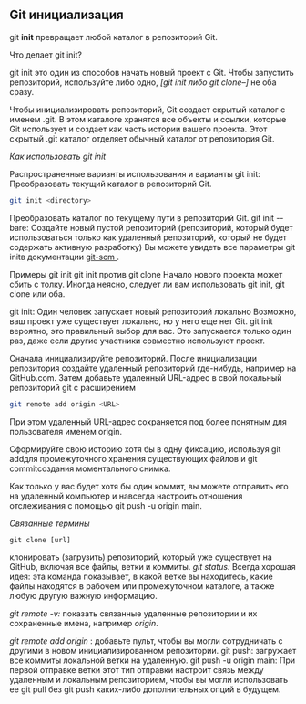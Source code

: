 ## Git инициализация

git **init** превращает любой каталог в репозиторий Git.

Что делает git init?

git init это один из способов начать новый проект с Git. Чтобы запустить репозиторий, используйте либо одно, *[git init либо git clone–]* не оба сразу.

Чтобы инициализировать репозиторий, Git создает скрытый каталог с именем .git. В этом каталоге хранятся все объекты и ссылки, которые Git использует и создает как часть истории вашего проекта. Этот скрытый .git каталог отделяет обычный каталог от репозитория Git.

*Как использовать git init*

Распространенные варианты использования и варианты 
git init: 
Преобразовать текущий каталог в репозиторий Git.
```bash
git init <directory>
```
Преобразовать каталог по текущему пути в репозиторий Git.
git init --bare: Создайте новый пустой репозиторий (репозиторий, который будет использоваться только как удаленный репозиторий, который не будет содержать активную разработку)
Вы можете увидеть все параметры git initв документации [git-scm ](https://git-scm.com/docs/git-init).

Примеры git init
git init против git clone
Начало нового проекта может сбить с толку. Иногда неясно, следует ли вам использовать git init, git clone или оба.

git init: Один человек запускает новый репозиторий локально
Возможно, ваш проект уже существует локально, но у него еще нет Git. git init вероятно, это правильный выбор для вас. Это запускается только один раз, даже если другие участники совместно используют проект.

Сначала инициализируйте репозиторий.
После инициализации репозитория создайте удаленный репозиторий где-нибудь, например на GitHub.com.
Затем добавьте удаленный URL-адрес в свой локальный репозиторий git с расширением  
```bash
git remote add origin <URL>
```
 При этом удаленный URL-адрес сохраняется под более понятным для пользователя именем origin.
 
 Сформируйте свою историю хотя бы в одну фиксацию, используя git addдля промежуточного хранения существующих файлов и git commitсоздания моментального снимка.

Как только у вас будет хотя бы один коммит, вы можете отправить его на удаленный компьютер и навсегда настроить отношения отслеживания с помощью git push -u origin main.

*Связанные термины*
```
git clone [url]
``` 
 клонировать (загрузить) репозиторий, который уже существует на GitHub, включая все файлы, ветки и коммиты.
*git status:*
 Всегда хорошая идея: эта команда показывает, в какой ветке вы находитесь, какие файлы находятся в рабочем или промежуточном каталоге, а также любую другую важную информацию.

*git remote -v:* показать связанные удаленные репозитории и их сохраненные имена, например *origin*.

*git remote add origin <url>*: добавьте пульт, чтобы вы могли сотрудничать с другими в новом инициализированном репозитории.
git push: загружает все коммиты локальной ветки на удаленную.
git push -u origin main: 
При первой отправке ветки этот тип отправки настроит связь между удаленным и локальным репозиторием, чтобы вы могли использовать ее git pull без git push каких-либо дополнительных опций в будущем.